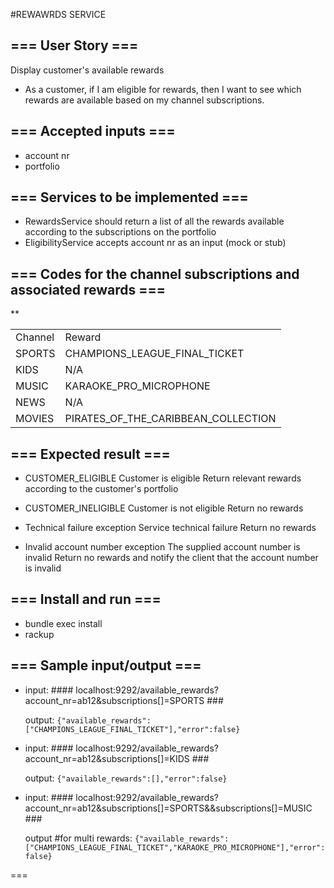 #REWAWRDS SERVICE


## === User Story ===

Display customer's available rewards

-  As a customer, if I am eligible for rewards, then I want to see which rewards
  are available based on my channel subscriptions.

## === Accepted inputs ===

-  account nr
-  portfolio

## === Services to be implemented ===

-  RewardsService should return a list of all the rewards available according to the subscriptions on the portfolio
-  EligibilityService accepts account nr as an input (mock or stub)

## === Codes for the channel subscriptions and associated rewards ===


**   <table>
        <tr>
          <td>Channel</td>
          <td>Reward</td>
        </tr>
        <tr>
          <td>SPORTS</td>
          <td>CHAMPIONS_LEAGUE_FINAL_TICKET</td>
        </tr>
        <tr>
          <td>KIDS</td>
          <td>N/A</td>
        </tr>
        <tr>
          <td>MUSIC</td>
          <td>KARAOKE_PRO_MICROPHONE</td>
        </tr>
        <tr>
          <td>NEWS</td>
          <td>N/A</td>
        </tr>
        <tr>
          <td>MOVIES</td>
          <td>PIRATES_OF_THE_CARIBBEAN_COLLECTION</td>
        </tr>
    </table>


## === Expected result  ===

-  CUSTOMER_ELIGIBLE Customer is eligible Return relevant rewards according to the customer's portfolio

-  CUSTOMER_INELIGIBLE Customer is not eligible Return no rewards

-  Technical failure exception Service technical failure Return no rewards

-  Invalid account number exception The supplied account number is invalid Return no rewards and notify the client that the account number is invalid


## === Install and run ===

-  bundle exec install
-  rackup

## === Sample input/output ===


-  input: ####  localhost:9292/available_rewards?account_nr=ab12&subscriptions[]=SPORTS  ###

    output: `{"available_rewards":["CHAMPIONS_LEAGUE_FINAL_TICKET"],"error":false}`

-  input: ####  localhost:9292/available_rewards?account_nr=ab12&subscriptions[]=KIDS  ###

     output: `{"available_rewards":[],"error":false}`

-  input: ####  localhost:9292/available_rewards?account_nr=ab12&subscriptions[]=SPORTS&&subscriptions[]=MUSIC  ###

    output #for multi rewards: `{"available_rewards":["CHAMPIONS_LEAGUE_FINAL_TICKET","KARAOKE_PRO_MICROPHONE"],"error":false}`

 ===